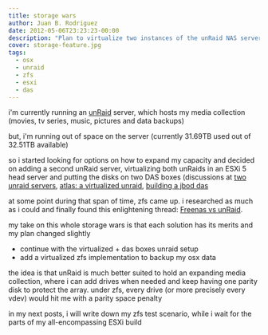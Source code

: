 ```yaml
---
title: storage wars
author: Juan B. Rodriguez
date: 2012-05-06T23:23:23-00:00
description: "Plan to virtualize two instances of the unRaid NAS server, running as two virtual machines in a VMWare Esxi installation, as well as setting up a server with zfs as the filesystem."
cover: storage-feature.jpg
tags:
  - osx
  - unraid
  - zfs
  - esxi
  - das
---
```


i'm currently running an [unRaid](https://lime-technology.com) server, which hosts my media collection  (movies, tv series, music, pictures and data backups)

but, i'm running out of space on the server (currently 31.69TB used out of 32.51TB available)

so i started looking for options on how to expand my capacity and decided on adding a second unRaid server, virtualizing both unRaids in an ESXi 5 head server and putting the disks on two DAS boxes (discussions at [two unraid servers](https://lime-technology.com/forum/index.php?topic=14521.0), [atlas: a virtualized unraid](https://lime-technology.com/forum/index.php?topic=14695.0), [building a jbod das](https://www.servethehome.com/sas-expanders-diy-cheap-low-cost-jbod-enclosures-raid/)

at some point during that span of time, zfs came up. i researched as much as i could and finally found this enlightening thread: [Freenas vs unRaid](https://forum.xbmc.org/showthread.php?tid=82811&page=17).

my take on this whole storage wars is that each solution has its merits and my plan changed slightly

- continue with the virtualized + das boxes unraid setup
- add a virtualized zfs implementation to backup my osx data

the idea is that unRaid is much better suited to hold an expanding media collection, where i can add drives when needed and keep having one parity disk to protect the array. under zfs, every drive (or more precisely every vdev) would hit me with a parity space penalty

in my next posts, i will write down my zfs test scenario, while i wait for the parts of my all-encompassing ESXi build
